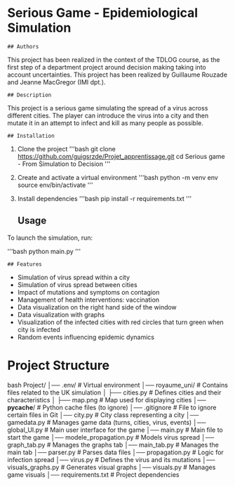 # Serious Game - Epidemiological Simulation

    ## Authors 

This project has been realized in the context of the TDLOG course, as the first step of a department project around decision making taking into account uncertainties. This project has been realized by Guillaume Rouzade and Jeanne MacGregor (IMI dpt.).

    ## Description

This project is a serious game simulating the spread of a virus across different cities. The player can introduce the virus into a city and then mutate it in an attempt to infect and kill as many people as possible. 

    ## Installation

1. Clone the project
'''bash
git clone https://github.com/guigsrzde/Projet_apprentissage.git
cd Serious game - From Simulation to Decision
'''

2. Create and activate a virtual environment
'''bash
python -m venv env
source env/bin/activate 
'''

3. Install dependencies
'''bash
pip install -r requirements.txt
'''

    ## Usage

To launch the simulation, run:

'''bash
python main.py
'''

    ## Features

- Simulation of virus spread within a city
- Simulation of virus spread between cities
- Impact of mutations and symptoms on contagion
- Management of health interventions: vaccination
- Data visualization on the right hand side of the window
- Data visualization with graphs
- Visualization of the infected cities with red circles that turn green when city is infected
- Random events influencing epidemic dynamics 


# Project Structure

bash
Project/
│── .env/                 # Virtual environment
│── royaume_uni/          # Contains files related to the UK simulation
│   ├── cities.py         # Defines cities and their characteristics
│   ├── map.png           # Map used for displaying cities
│── __pycache__/          # Python cache files (to ignore)
│── .gitignore            # File to ignore certain files in Git
│── city.py               # City class representing a city
│── gamedata.py           # Manages game data (turns, cities, virus, events)
│── global_UI.py          # Main user interface for the game
│── main.py               # Main file to start the game
│── modele_propagation.py # Models virus spread
│── graph_tab.py          # Manages the graphs tab
│── main_tab.py           # Manages the main tab
│── parser.py             # Parses data files
│── propagation.py        # Logic for infection spread
│── virus.py              # Defines the virus and its mutations
│── visuals_graphs.py     # Generates visual graphs
│── visuals.py            # Manages game visuals
│── requirements.txt      # Project dependencies